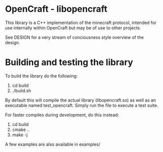 # OpenCraft - libopencraft

This library is a C++ implementation of the minecraft protocol, intended for use internally within OpenCraft but may be of use to other projects.

See DESIGN for a very stream of conciousness style overview of the design.

# Building and testing the library

To build the library do the following:

 1. cd build
 2. ./build.sh

By default this will compile the actual library (libopencraft.so) as well as an executable named test_opencraft. Simply run the file to execute a test suite.

For faster compiles during development, do this instead:

 1. cd build
 2. cmake ..
 3. make -j

A few examples are also available in examples/
